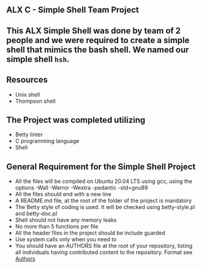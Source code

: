 ## ALX C - Simple Shell Team Project
This ALX Simple Shell was done by team of 2 people and we were required to create a simple shell that mimics the bash shell. We named our simple shell `hsh`.
----

## Resources
* Unix shell
* Thompson shell

## The Project was completed utilizing
* Betty linter
* C programming language
* Shell

## General Requirement for the Simple Shell Project
* All the files will be compiled on Ubuntu 20.04 LTS using gcc, using the options -Wall -Werror -Wextra -pedantic -std=gnu89
* All the files should end with a new line
* A README.md file, at the root of the folder of the project is mandatory
* The Betty style of coding is used. It will be checked using betty-style.pl and betty-doc.pl
* Shell should not have any memory leaks
* No more than 5 functions per file
* All the header files in the project should be include guarded
* Use system calls only when you need to
* You should have an AUTHORS file at the root of your repository, listing all individuals having contributed content to the repository. Format see [Authors](./Authors) 

